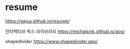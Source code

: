 # resume
https://gajua.github.io/resume/


인터렉티브 박스 라이브러리
https://michalsnik.github.io/aos/


shapedivider
https://www.shapedivider.app/